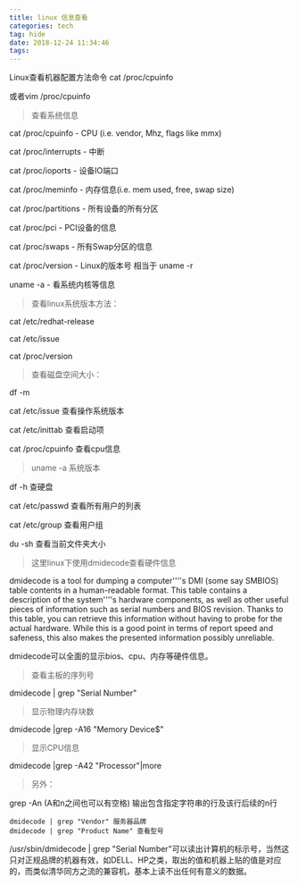 ```yaml
---
title: linux 信息查看
categories: tech
tag: hide
date: 2018-12-24 11:34:46
tags:
---
```

Linux查看机器配置方法命令
  cat /proc/cpuinfo

  或者vim /proc/cpuinfo

  >查看系统信息

  cat /proc/cpuinfo - CPU (i.e. vendor, Mhz, flags like mmx)

  cat /proc/interrupts - 中断

  cat /proc/ioports - 设备IO端口

  cat /proc/meminfo - 内存信息(i.e. mem used, free, swap size)

  cat /proc/partitions - 所有设备的所有分区

  cat /proc/pci - PCI设备的信息

  cat /proc/swaps - 所有Swap分区的信息

  cat /proc/version - Linux的版本号 相当于 uname -r

  uname -a - 看系统内核等信息

  >查看linux系统版本方法：

  cat /etc/redhat-release

  cat /etc/issue

  cat /proc/version

  >查看磁盘空间大小：

  df -m

  cat /etc/issue 查看操作系统版本

  cat /etc/inittab 查看启动项

  cat /proc/cpuinfo 查看cpu信息

  >uname -a 系统版本

  df -h 查硬盘

  cat /etc/passwd 查看所有用户的列表

  cat /etc/group 查看用户组

  du -sh 查看当前文件夹大小

  >这里linux下使用dmidecode查看硬件信息

  dmidecode is a tool for dumping a computer''''s DMI (some say SMBIOS) table contents in a human-readable format. This table contains a description of the system''''s hardware components, as well as other useful pieces of information such as serial numbers and BIOS revision. Thanks to this table, you can retrieve this information without having to probe for the actual hardware. While this is a good point in terms of report speed and safeness, this also makes the presented information possibly unreliable.

  dmidecode可以全面的显示bios、cpu、内存等硬件信息。

  >查看主板的序列号

  dmidecode | grep "Serial Number"

  >显示物理内存块数

  dmidecode |grep -A16 "Memory Device$"

  >显示CPU信息

  dmidecode |grep -A42 "Processor"|more

  >另外：

  grep -An (A和n之间也可以有空格) 输出包含指定字符串的行及该行后续的n行
   
    dmidecode | grep "Vendor" 服务器品牌
    dmidecode | grep "Product Name" 查看型号
  
  /usr/sbin/dmidecode | grep "Serial Number"可以读出计算机的标示号，当然这只对正规品牌的机器有效，如DELL、HP之类，取出的值和机器上贴的值是对应的，而类似清华同方之流的兼容机，基本上读不出任何有意义的数据。